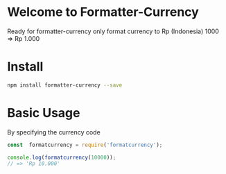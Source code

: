 # Welcome to Formatter-Currency

Ready for formatter-currency
only format currency to Rp (Indonesia)
1000 => Rp 1.000

Install
=

```bash
npm install formatter-currency --save
```

Basic Usage
=

By specifying the currency code

```js
const  formatcurrency = require('formatcurrency');

console.log(formatcurrency(10000));
// => 'Rp 10.000'

```

